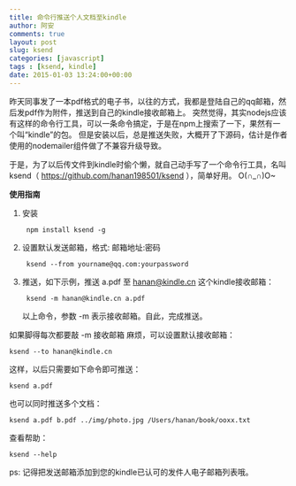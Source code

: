```yaml
---
title: 命令行推送个人文档至kindle
author: 阿安
comments: true
layout: post
slug: ksend
categories: [javascript]
tags : [ksend, kindle]
date: 2015-01-03 13:24:00+00:00
---
```


昨天同事发了一本pdf格式的电子书，以往的方式，我都是登陆自己的qq邮箱，然后发pdf作为附件，推送到自己的kindle接收邮箱上。
突然觉得，其实nodejs应该有这样的命令行工具，可以一条命令搞定，于是在npm上搜索了一下，果然有一个叫“kindle”的包。
但是安装以后，总是推送失败，大概开了下源码，估计是作者使用的nodemailer组件做了不兼容升级导致。

于是，为了以后传文件到kindle时偷个懒，就自己动手写了一个命令行工具，名叫ksend（ <a href="https://github.com/hanan198501/ksend" target="_blank">https://github.com/hanan198501/ksend</a> ），简单好用。 O(∩_∩)O~


**使用指南**

1. 安装

        npm install ksend -g

2. 设置默认发送邮箱，格式: 邮箱地址:密码

        ksend --from yourname@qq.com:yourpassword

3. 推送，如下示例，推送 a.pdf 至 hanan@kindle.cn 这个kindle接收邮箱：

        ksend -m hanan@kindle.cn a.pdf

    以上命令，参数 -m 表示接收邮箱。自此，完成推送。

如果脚得每次都要敲 -m 接收邮箱 麻烦，可以设置默认接收邮箱：

    ksend --to hanan@kindle.cn

这样，以后只需要如下命令即可推送：

    ksend a.pdf

也可以同时推送多个文档：

    ksend a.pdf b.pdf ../img/photo.jpg /Users/hanan/book/ooxx.txt

查看帮助：

    ksend --help

ps: 记得把发送邮箱添加到您的kindle已认可的发件人电子邮箱列表哦。